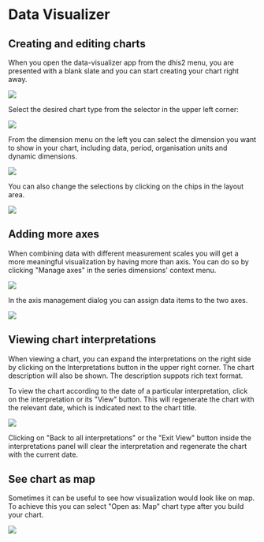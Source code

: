 # Data Visualizer

<!--DHIS2-SECTION-ID:data_visualizer-->

## Creating and editing charts

When you open the data-visualizer app from the dhis2 menu, you are presented with a blank slate and you can start creating your chart right away.

![](resources/images/data-visualizer/data-visualizer-new.png)

Select the desired chart type from the selector in the upper left corner:

![](resources/images/data-visualizer/data-visualizer-chart-type.png)

From the dimension menu on the left you can select the dimension you want
to show in your chart, including data, period, organisation units and
dynamic dimensions.

![](resources/images/data-visualizer/data-visualizer-dimensions.png)

You can also change the selections by clicking on the
chips in the layout area.

![](resources/images/data-visualizer/data-visualizer-layout-area.png)

## Adding more axes

When combining data with different measurement scales you will get a more meaningful visualization by having more than axis. You can do so by clicking "Manage axes" in the series dimensions' context menu.

![](resources/images/data-visualizer/data-visualizer-axis-management-menu-option.png)

In the axis management dialog you can assign data items to the two axes.

![](resources/images/data-visualizer/data-visualizer-axis-management-dialog.png)

## Viewing chart interpretations

When viewing a chart, you can expand the interpretations on the right
side by clicking on the Interpretations button in the upper right corner.
The chart description will also be shown. The description suppots rich text format.

To view the chart according to the date of a particular interpretation,
click on the interpretation or its "View" button. This will regenerate the chart with the
relevant date, which is indicated next to the chart title.

![](resources/images/data-visualizer/data-visualizer-view-interpretation.png)

Clicking on "Back to all interpretations" or the "Exit View" button inside the interpretations panel will clear the
interpretation and regenerate the chart with the current date.

## See chart as map

Sometimes it can be useful to see how visualization would look like on map. To achieve this you can select "Open as: Map" chart type after you build your chart.

![](resources/images/data-visualizer/data-visualizer-open-as-map.png)
